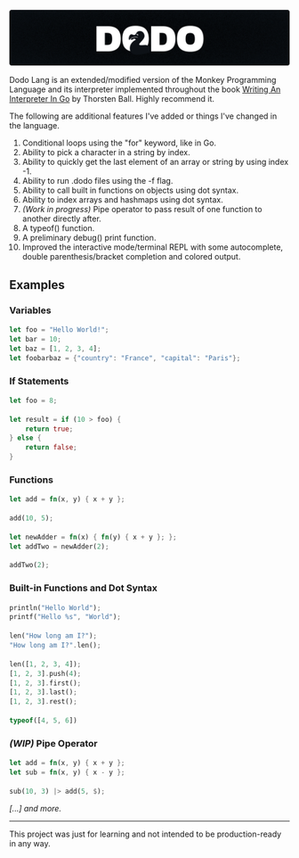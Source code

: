 <p>
  <img src="./dodo_banner.svg" alt="Dodo Programming Language">
</p>

Dodo Lang is an extended/modified version of the Monkey Programming Language and its interpreter implemented throughout the book [Writing An Interpreter In Go](https://interpreterbook.com/) by Thorsten Ball. Highly recommend it.

The following are additional features I've added or things I've changed in the language.

1. Conditional loops using the "for" keyword, like in Go.
1. Ability to pick a character in a string by index.
1. Ability to quickly get the last element of an array or string by using index -1.
1. Ability to run .dodo files using the -f <filename> flag.
1. Ability to call built in functions on objects using dot syntax.
1. Ability to index arrays and hashmaps using dot syntax.
1. _(Work in progress)_ Pipe operator to pass result of one function to another directly after.
1. A typeof() function.
1. A preliminary debug() print function.
1. Improved the interactive mode/terminal REPL with some autocomplete, double parenthesis/bracket completion and colored output.

## Examples

### Variables

```rust
let foo = "Hello World!";
let bar = 10;
let baz = [1, 2, 3, 4];
let foobarbaz = {"country": "France", "capital": "Paris"};
```

### If Statements

```rust
let foo = 8;

let result = if (10 > foo) {
    return true;
} else {
    return false;
}
```

### Functions

```rust
let add = fn(x, y) { x + y };

add(10, 5);

let newAdder = fn(x) { fn(y) { x + y }; };
let addTwo = newAdder(2);

addTwo(2);
```

### Built-in Functions and Dot Syntax

```rust
println("Hello World");
printf("Hello %s", "World");

len("How long am I?");
"How long am I?".len();

len([1, 2, 3, 4]);
[1, 2, 3].push(4);
[1, 2, 3].first();
[1, 2, 3].last();
[1, 2, 3].rest();

typeof([4, 5, 6])
```

### _(WIP)_ Pipe Operator

```rust
let add = fn(x, y) { x + y };
let sub = fn(x, y) { x - y };

sub(10, 3) |> add(5, $);
```

_[...] and more._

---

This project was just for learning and not intended to be production-ready in any way.
